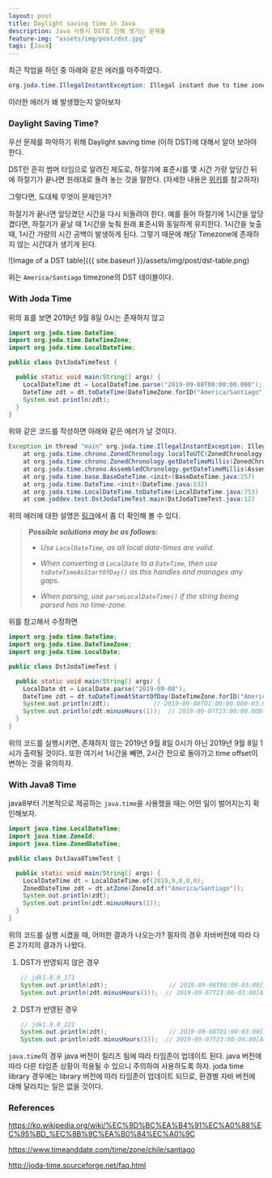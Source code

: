```yaml
---
layout: post
title: Daylight saving time in Java
description: Java 사용시 DST로 인해 생기는 문제들
feature-img: "assets/img/post/dst.jpg"
tags: [Java]
---
```


최근 작업을 하던 중 아래와 같은 에러를 마주하였다.

```java
org.joda.time.IllegalInstantException: Illegal instant due to time zone offset transition (daylight savings time 'gap')
```

이러한 에러가 왜 발생했는지 알아보자

### Daylight Saving Time?

우선 문제를 파악하기 위해 Daylight saving time (이하 DST)에 대해서 알아 보아야 한다.

DST란 흔히 썸머 타임으로 알려진 제도로, 하절기에 표준시를 몇 시간 가량 앞당긴 뒤에 하절기가 끝나면 원래대로 돌려 놓는 것을 말한다. (자세한 내용은 [위키](https://ko.wikipedia.org/wiki/%EC%9D%BC%EA%B4%91_%EC%A0%88%EC%95%BD_%EC%8B%9C%EA%B0%84%EC%A0%9C)를 참고하자)

그렇다면, 도대체 무엇이 문제인가?

하절기가 끝나면 앞당겼던 시간을 다시 되돌려야 한다. 예를 들어 하절기에 1시간을 앞당겼다면, 하절기가 끝날 때 1시간을 늦춰 원래 표준시와 동일하게 유지한다. 1시간을 늦출 때, 1시간 가량의 시간 공백이 발생하게 된다. 그렇기 때문에 해당 Timezone에 존재하지 않는 시간대가 생기게 된다.

![Image of a DST table]({{ site.baseurl }}/assets/img/post/dst-table.png)

위는 `America/Santiago` timezone의 DST 테이블이다.

### With Joda Time

위의 표를 보면 2019년 9월 8일 0시는 존재하지 않고

```java
import org.joda.time.DateTime;
import org.joda.time.DateTimeZone;
import org.joda.time.LocalDateTime;

public class DstJodaTimeTest {

  public static void main(String[] args) {
    LocalDateTime dt = LocalDateTime.parse("2019-09-08T00:00:00.000");
    DateTime zdt = dt.toDateTime(DateTimeZone.forID("America/Santiago"));
    System.out.println(zdt);
  }
}
```

위와 같은 코드를 작성하면 아래와 같은 에러가 날 것이다.

```java
Exception in thread "main" org.joda.time.IllegalInstantException: Illegal instant due to time zone offset transition (daylight savings time 'gap'): 2019-09-08T00:00:00.000 (America/Santiago)
	at org.joda.time.chrono.ZonedChronology.localToUTC(ZonedChronology.java:157)
	at org.joda.time.chrono.ZonedChronology.getDateTimeMillis(ZonedChronology.java:122)
	at org.joda.time.chrono.AssembledChronology.getDateTimeMillis(AssembledChronology.java:133)
	at org.joda.time.base.BaseDateTime.<init>(BaseDateTime.java:257)
	at org.joda.time.DateTime.<init>(DateTime.java:532)
	at org.joda.time.LocalDateTime.toDateTime(LocalDateTime.java:753)
	at com.joddev.test.DstJodaTimeTest.main(DstJodaTimeTest.java:12)
```

위의 에러에 대한 설명은 [링크](http://joda-time.sourceforge.net/faq.html)에서 좀 더 확인해 볼 수 있다.

> ***Possible solutions may be as follows:***
>
> - *Use `LocalDateTime`, as all local date-times are valid.*
>
> - *When converting a `LocalDate` to a `DateTime`, then use `toDateTimeAsStartOfDay()` as this handles and manages any gaps.*
>
> - *When parsing, use `parseLocalDateTime()` if the string being parsed has no time-zone.*

위를 참고해서 수정하면

```java
import org.joda.time.DateTime;
import org.joda.time.DateTimeZone;
import org.joda.time.LocalDate;

public class DstJodaTimeTest {

  public static void main(String[] args) {
    LocalDate dt = LocalDate.parse("2019-09-08");
    DateTime zdt = dt.toDateTimeAtStartOfDay(DateTimeZone.forID("America/Santiago"));
    System.out.println(zdt);			// 2019-09-08T01:00:00.000-03:00
    System.out.println(zdt.minusHours(1));	// 2019-09-07T23:00:00.000-04:00
  }
}
```

위의 코드를 실행시키면, 존재하지 않는 2019년 9월 8일 0시가 아닌 2019년 9월 8일 1시가 출력될 것이다. 또한 여기서 1시간을 빼면, 2시간 전으로 돌아가고 time offset이 변하는 것을 유의하자.

### With Java8 Time

java8부터 기본적으로 제공하는 `java.time`을 사용했을 때는 어떤 일이 벌어지는지 확인해보자.

```java
import java.time.LocalDateTime;
import java.time.ZoneId;
import java.time.ZonedDateTime;

public class DstJava8TimeTest {

  public static void main(String[] args) {
    LocalDateTime dt = LocalDateTime.of(2019,9,8,0,0);
    ZonedDateTime zdt = dt.atZone(ZoneId.of("America/Santiago"));
    System.out.println(zdt);              	
    System.out.println(zdt.minusHours(1));
  }
}
```

위의 코드를 실행 시켰을 때, 어떠한 결과가 나오는가? 필자의 경우 자바버전에 따라 다른 2가지의 결과가 나왔다.

1. DST가 반영되지 않은 경우

   ```java
   // jdk1.8.0_171
   System.out.println(zdt);              	// 2019-09-08T00:00-03:00[America/Santiago]
   System.out.println(zdt.minusHours(1));  // 2019-09-07T23:00-03:00[America/Santiago]
   ```

2. DST가 반영된 경우

   ```java
   // jdk1.8.0_221
   System.out.println(zdt);              	// 2019-09-08T01:00-03:00[America/Santiago]
   System.out.println(zdt.minusHours(1));  // 2019-09-07T23:00-04:00[America/Santiago]
   ```

`java.time`의 경우 java 버전이 릴리즈 됨에 따라 타임존이 업데이트 된다. java 버전에 따라 다른 타임존 상황이 적용될 수 있으니 주의하여 사용하도록 하자. joda time library 경우에는 library 버전에 따라 타임존이 업데이트 되므로, 환경별 자바 버전에 대해 달라지는 일은 없을 것이다.

### References

https://ko.wikipedia.org/wiki/%EC%9D%BC%EA%B4%91%EC%A0%88%EC%95%BD_%EC%8B%9C%EA%B0%84%EC%A0%9C

https://www.timeanddate.com/time/zone/chile/santiago

<http://joda-time.sourceforge.net/faq.html>



